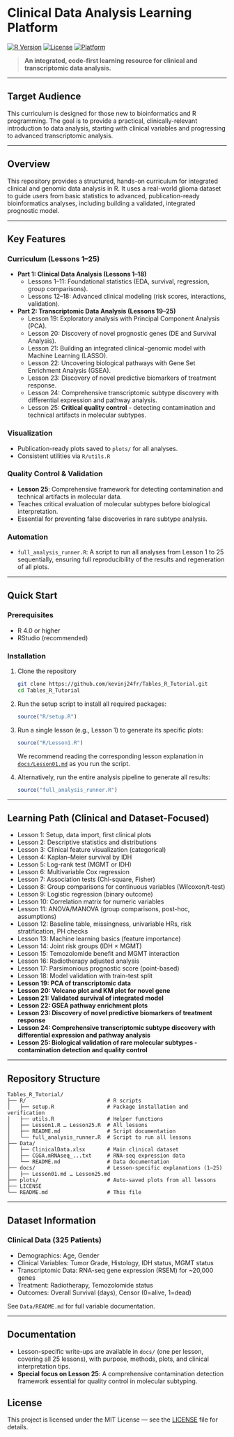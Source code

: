 # Clinical Data Analysis Learning Platform
[![R Version](https://img.shields.io/badge/R-4.0%2B-blue.svg)](https://www.r-project.org/)
[![License](https://img.shields.io/badge/License-MIT-green.svg)](LICENSE)
[![Platform](https://img.shields.io/badge/Platform-Windows%20%7C%20macOS%20%7C%20Linux-lightgrey.svg)](https://www.r-project.org/)

> **An integrated, code-first learning resource for clinical and transcriptomic data analysis.**

---

## Target Audience

This curriculum is designed for those new to bioinformatics and R programming. The goal is to provide a practical, clinically-relevant introduction to data analysis, starting with clinical variables and progressing to advanced transcriptomic analysis.

---

## Overview

This repository provides a structured, hands-on curriculum for integrated clinical and genomic data analysis in R. It uses a real-world glioma dataset to guide users from basic statistics to advanced, publication-ready bioinformatics analyses, including building a validated, integrated prognostic model.

---

## Key Features

### Curriculum (Lessons 1–25)
- **Part 1: Clinical Data Analysis (Lessons 1–18)**
    - Lessons 1–11: Foundational statistics (EDA, survival, regression, group comparisons).
    - Lessons 12–18: Advanced clinical modeling (risk scores, interactions, validation).
- **Part 2: Transcriptomic Data Analysis (Lessons 19–25)**
    - Lesson 19: Exploratory analysis with Principal Component Analysis (PCA).
    - Lesson 20: Discovery of novel prognostic genes (DE and Survival Analysis).
    - Lesson 21: Building an integrated clinical-genomic model with Machine Learning (LASSO).
    - Lesson 22: Uncovering biological pathways with Gene Set Enrichment Analysis (GSEA).
    - Lesson 23: Discovery of novel predictive biomarkers of treatment response.
    - Lesson 24: Comprehensive transcriptomic subtype discovery with differential expression and pathway analysis.
    - Lesson 25: **Critical quality control** - detecting contamination and technical artifacts in molecular subtypes.

### Visualization
- Publication-ready plots saved to `plots/` for all analyses.
- Consistent utilities via `R/utils.R`

### Quality Control & Validation
- **Lesson 25**: Comprehensive framework for detecting contamination and technical artifacts in molecular data.
- Teaches critical evaluation of molecular subtypes before biological interpretation.
- Essential for preventing false discoveries in rare subtype analysis.

### Automation
- `full_analysis_runner.R`: A script to run all analyses from Lesson 1 to 25 sequentially, ensuring full reproducibility of the results and regeneration of all plots.

---

## Quick Start

### Prerequisites
- R 4.0 or higher
- RStudio (recommended)

### Installation

1. Clone the repository
   ```bash
   git clone https://github.com/kevinj24fr/Tables_R_Tutorial.git
   cd Tables_R_Tutorial
   ```

2. Run the setup script to install all required packages:
   ```r
   source("R/setup.R")
   ```

3. Run a single lesson (e.g., Lesson 1) to generate its specific plots:
   ```r
   source("R/Lesson1.R")
   ```
   We recommend reading the corresponding lesson explanation in [`docs/Lesson01.md`](docs/Lesson01.md) as you run the script.

4. Alternatively, run the entire analysis pipeline to generate all results:
   ```r
   source("full_analysis_runner.R")
   ```

---

## Learning Path (Clinical and Dataset-Focused)
- Lesson 1: Setup, data import, first clinical plots
- Lesson 2: Descriptive statistics and distributions
- Lesson 3: Clinical feature visualization (categorical)
- Lesson 4: Kaplan–Meier survival by IDH
- Lesson 5: Log-rank test (MGMT or IDH)
- Lesson 6: Multivariable Cox regression
- Lesson 7: Association tests (Chi-square, Fisher)
- Lesson 8: Group comparisons for continuous variables (Wilcoxon/t-test)
- Lesson 9: Logistic regression (binary outcome)
- Lesson 10: Correlation matrix for numeric variables
- Lesson 11: ANOVA/MANOVA (group comparisons, post-hoc, assumptions)
- Lesson 12: Baseline table, missingness, univariable HRs, risk stratification, PH checks
- Lesson 13: Machine learning basics (feature importance)
- Lesson 14: Joint risk groups (IDH × MGMT)
- Lesson 15: Temozolomide benefit and MGMT interaction
- Lesson 16: Radiotherapy adjusted analysis
- Lesson 17: Parsimonious prognostic score (point-based)
- Lesson 18: Model validation with train-test split
- **Lesson 19: PCA of transcriptomic data**
- **Lesson 20: Volcano plot and KM plot for novel gene**
- **Lesson 21: Validated survival of integrated model**
- **Lesson 22: GSEA pathway enrichment plots**
- **Lesson 23: Discovery of novel predictive biomarkers of treatment response**
- **Lesson 24: Comprehensive transcriptomic subtype discovery with differential expression and pathway analysis**
- **Lesson 25: Biological validation of rare molecular subtypes - contamination detection and quality control**

---

## Repository Structure

```
Tables_R_Tutorial/
├── R/                          # R scripts
│   ├── setup.R                 # Package installation and verification
│   ├── utils.R                 # Helper functions
│   ├── Lesson1.R … Lesson25.R  # All lessons
│   ├── README.md               # Script documentation
│   └── full_analysis_runner.R  # Script to run all lessons
├── Data/
│   ├── ClinicalData.xlsx       # Main clinical dataset
│   ├── CGGA.mRNAseq_...txt     # RNA-seq expression data
│   └── README.md               # Data documentation
├── docs/                       # Lesson-specific explanations (1–25)
│   ├── Lesson01.md … Lesson25.md
├── plots/                      # Auto-saved plots from all lessons
├── LICENSE
└── README.md                   # This file
```

---

## Dataset Information

### Clinical Data (325 Patients)
- Demographics: Age, Gender
- Clinical Variables: Tumor Grade, Histology, IDH status, MGMT status
- Transcriptomic Data: RNA-seq gene expression (RSEM) for ~20,000 genes
- Treatment: Radiotherapy, Temozolomide status
- Outcomes: Overall Survival (days), Censor (0=alive, 1=dead)

See `Data/README.md` for full variable documentation.

---

## Documentation
- Lesson-specific write-ups are available in `docs/` (one per lesson, covering all 25 lessons), with purpose, methods, plots, and clinical interpretation tips.
- **Special focus on Lesson 25**: A comprehensive contamination detection framework essential for quality control in molecular subtyping.

## License

This project is licensed under the MIT License — see the [LICENSE](LICENSE) file for details.
